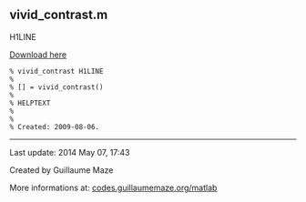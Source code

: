 ## vivid\_contrast.m ##
H1LINE

[Download here](http://guillaumemaze.googlecode.com/svn/trunk/matlab/codes/colors/vivid_contrast.m)

```
% vivid_contrast H1LINE
%
% [] = vivid_contrast()
% 
% HELPTEXT
%
%
% Created: 2009-08-06.
```

---

Last update: 2014 May 07, 17:43

Created by Guillaume Maze

More informations at: [codes.guillaumemaze.org/matlab](http://codes.guillaumemaze.org/matlab)